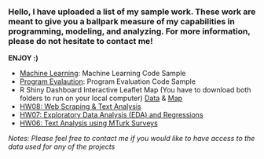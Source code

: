 ### Hello, I have uploaded a list of my sample work. These work are meant to give you a ballpark measure of my capabilities in programming, modeling, and analyzing. For more information, please do not hesitate to contact me!

**ENJOY :)**

* [Machine Learning](https://github.com/boseongyun/Check_My_Sample_Work/tree/main/Machine%20Learning): Machine Learning Code Sample
* [Program Evalaution](https://github.com/boseongyun/Check_My_Sample_Work/tree/main/Program%20Evaluation): Program Evaluation Code Sample
* R Shiny Dashboard Interactive Leaflet Map (You have to download both folders to run on your local computer) [Data](https://github.com/boseongyun/Check_My_Sample_Work/tree/main/R%20Shiny%20Dashboard%20%26%20Leaflet%20) & [Map](https://github.com/boseongyun/Check_My_Sample_Work/tree/main/R%20Shiny%20Dashboard%20%26%20Leaflet)
* [HW08: Web Scraping & Text Analysis](https://github.com/boseongyun/Check_My_Sample_Work/tree/main/hw08-master)
* [HW07: Exploratory Data Analysis (EDA) and Regressions](https://github.com/boseongyun/Check_My_Sample_Work/tree/main/hw07-master)
* [HW06: Text Analysis using MTurk Surveys](https://github.com/boseongyun/Check_My_Sample_Work/tree/main/hw06-master)


*Notes: Please feel free to contact me if you would like to have access to the data used for any of the projects*
